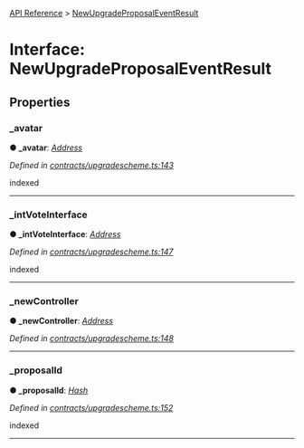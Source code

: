 [API Reference](../README.md) > [NewUpgradeProposalEventResult](../interfaces/NewUpgradeProposalEventResult.md)



# Interface: NewUpgradeProposalEventResult


## Properties
<a id="_avatar"></a>

###  _avatar

**●  _avatar**:  *[Address](../#Address)* 

*Defined in [contracts/upgradescheme.ts:143](https://github.com/daostack/arc.js/blob/61e5f90/lib/contracts/upgradescheme.ts#L143)*



indexed




___

<a id="_intVoteInterface"></a>

###  _intVoteInterface

**●  _intVoteInterface**:  *[Address](../#Address)* 

*Defined in [contracts/upgradescheme.ts:147](https://github.com/daostack/arc.js/blob/61e5f90/lib/contracts/upgradescheme.ts#L147)*



indexed




___

<a id="_newController"></a>

###  _newController

**●  _newController**:  *[Address](../#Address)* 

*Defined in [contracts/upgradescheme.ts:148](https://github.com/daostack/arc.js/blob/61e5f90/lib/contracts/upgradescheme.ts#L148)*





___

<a id="_proposalId"></a>

###  _proposalId

**●  _proposalId**:  *[Hash](../#Hash)* 

*Defined in [contracts/upgradescheme.ts:152](https://github.com/daostack/arc.js/blob/61e5f90/lib/contracts/upgradescheme.ts#L152)*



indexed




___


